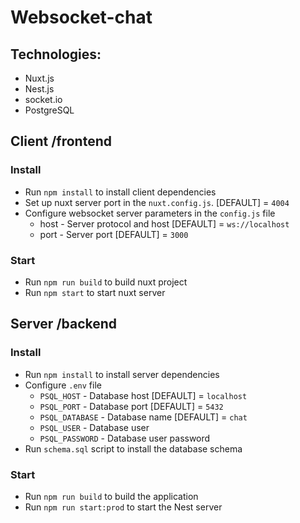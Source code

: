 # Websocket-chat

## Technologies:
* Nuxt.js
* Nest.js
* socket.io
* PostgreSQL

## Client /frontend
### Install
* Run `npm install` to install client dependencies
* Set up nuxt server port in the `nuxt.config.js`. [DEFAULT] = `4004`
* Configure websocket server parameters in the `config.js` file
  * host - Server protocol and host [DEFAULT] = `ws://localhost`
  * port - Server port [DEFAULT] = `3000`

### Start
* Run `npm run build` to build nuxt project
* Run `npm start` to start nuxt server

## Server /backend
### Install
* Run `npm install` to install server dependencies
* Configure `.env` file
  * `PSQL_HOST` - Database host [DEFAULT] = `localhost`
  * `PSQL_PORT` - Database port [DEFAULT] = `5432`
  * `PSQL_DATABASE` - Database name [DEFAULT] = `chat`
  * `PSQL_USER` - Database user
  * `PSQL_PASSWORD` - Database user password
* Run `schema.sql` script to install the database schema

### Start
* Run `npm run build` to build the application
* Run `npm run start:prod` to start the Nest server
